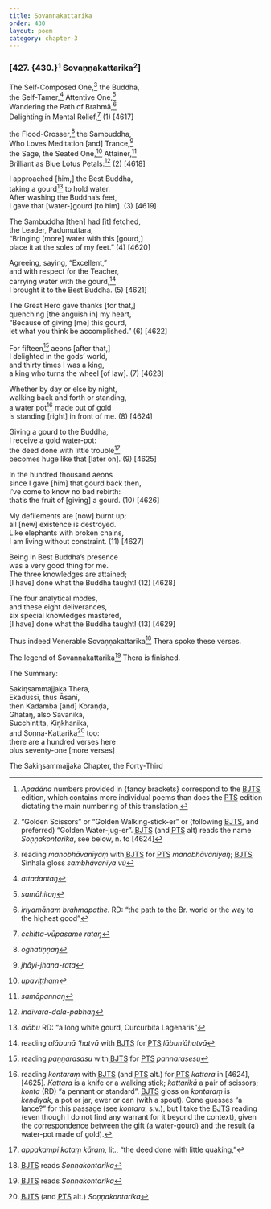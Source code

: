 ```yaml
---
title: Sovaṇṇakattarika
order: 430
layout: poem
category: chapter-3
---
```


### \[427. {430.}[^1] Sovaṇṇakattarika[^2]\]

The Self-Composed One,[^3] the Buddha,  
the Self-Tamer,[^4] Attentive One,[^5]  
Wandering the Path of Brahmā,[^6]  
Delighting in Mental Relief,[^7] (1) \[4617\]

the Flood-Crosser,[^8] the Sambuddha,  
Who Loves Meditation \[and\] Trance,[^9]  
the Sage, the Seated One,[^10] Attainer,[^11]  
Brilliant as Blue Lotus Petals:[^12] (2) \[4618\]

I approached \[him,\] the Best Buddha,  
taking a gourd[^13] to hold water.  
After washing the Buddha’s feet,  
I gave that \[water-\]gourd \[to him\]. (3) \[4619\]

The Sambuddha \[then\] had \[it\] fetched,  
the Leader, Padumuttara,  
“Bringing \[more\] water with this \[gourd,\]  
place it at the soles of my feet.” (4) \[4620\]

Agreeing, saying, “Excellent,”  
and with respect for the Teacher,  
carrying water with the gourd,[^14]  
I brought it to the Best Buddha. (5) \[4621\]

The Great Hero gave thanks \[for that,\]  
quenching \[the anguish in\] my heart,  
“Because of giving \[me\] this gourd,  
let what you think be accomplished.” (6) \[4622\]

For fifteen[^15] aeons \[after that,\]  
I delighted in the gods’ world,  
and thirty times I was a king,  
a king who turns the wheel \[of law\]. (7) \[4623\]

Whether by day or else by night,  
walking back and forth or standing,  
a water pot[^16] made out of gold  
is standing \[right\] in front of me. (8) \[4624\]

Giving a gourd to the Buddha,  
I receive a gold water-pot:  
the deed done with little trouble[^17]  
becomes huge like that \[later on\]. (9) \[4625\]

In the hundred thousand aeons  
since I gave \[him\] that gourd back then,  
I’ve come to know no bad rebirth:  
that’s the fruit of \[giving\] a gourd. (10) \[4626\]

My defilements are \[now\] burnt up;  
all \[new\] existence is destroyed.  
Like elephants with broken chains,  
I am living without constraint. (11) \[4627\]

Being in Best Buddha’s presence  
was a very good thing for me.  
The three knowledges are attained;  
\[I have\] done what the Buddha taught! (12) \[4628\]

The four analytical modes,  
and these eight deliverances,  
six special knowledges mastered,  
\[I have\] done what the Buddha taught! (13) \[4629\]

Thus indeed Venerable Sovaṇṇakattarika[^18] Thera spoke these verses.

The legend of Sovaṇṇakattarika[^19] Thera is finished.

The Summary:

Sakiŋsammajjaka Thera,  
Ekadussī, thus Āsanī,  
then Kadamba \[and\] Koraṇḍa,  
Ghataŋ, also Savanika,  
Su<span class="diacritics" data-state="on">c</span><span class="no-diacritics" data-state="off">ch</span>intita, Kiṇkhanika,  
and Soṇṇa-Kattarika[^20] too:  
there are a hundred verses here  
plus seventy-one \[more verses\]

The Sakiŋsammajjaka Chapter, the Forty-Third

[^1]: *Apadāna* numbers provided in {fancy brackets} correspond to the <abbr title="Buddha Jayanthi Tripitaka Series">BJTS</abbr> edition, which contains more individual poems than does the <abbr title="Pali Text Society">PTS</abbr> edition dictating the main numbering of this translation.

[^2]: “Golden Scissors” or “Golden Walking-stick-er” or (following <abbr title="Buddha Jayanthi Tripitaka Series">BJTS</abbr>, and preferred) “Golden Water-jug-er”. <abbr title="Buddha Jayanthi Tripitaka Series">BJTS</abbr> (and <abbr title="Pali Text Society">PTS</abbr> alt) reads the name *Soṇṇakontarika*, see below, n. to \[4624\]

[^3]: reading *manobhāvanīyaṃ* with <abbr title="Buddha Jayanthi Tripitaka Series">BJTS</abbr> for <abbr title="Pali Text Society">PTS</abbr> *manobhāvaniyaŋ*; <abbr title="Buddha Jayanthi Tripitaka Series">BJTS</abbr> Sinhala gloss *sambhāvanīya vū*

[^4]: *attadantaŋ*

[^5]: *samāhitaŋ*

[^6]: *iriyamānam brahmapathe*. RD: “the path to the Br. world or the way to the highest good”

[^7]: *<span class="diacritics" data-state="on">c</span><span class="no-diacritics" data-state="off">ch</span>itta-vūpasame rataŋ*

[^8]: *oghatiṇṇaŋ*

[^9]: *jhāyi-jhana-rata*

[^10]: *upaviṭṭhaṃ*

[^11]: *samāpannaŋ*

[^12]: *indīvara-dala-pabhaŋ*

[^13]: *alābu* RD: “a long white gourd, Curcurbita Lagenaris”

[^14]: reading *alābunā ‘hatvā* with <abbr title="Buddha Jayanthi Tripitaka Series">BJTS</abbr> for <abbr title="Pali Text Society">PTS</abbr> *lābun’āhatvā*

[^15]: reading *paṇṇarasasu* with <abbr title="Buddha Jayanthi Tripitaka Series">BJTS</abbr> for <abbr title="Pali Text Society">PTS</abbr> *pannarasesu*

[^16]: reading *kontaraṃ* with <abbr title="Buddha Jayanthi Tripitaka Series">BJTS</abbr> (and <abbr title="Pali Text Society">PTS</abbr> alt.) for <abbr title="Pali Text Society">PTS</abbr> *kattara* in \[4624\], \[4625\]*. Kattara* is a knife or a walking stick; *kattarikā* a pair of scissors; *konta* (RD) “a pennant or standard”. <abbr title="Buddha Jayanthi Tripitaka Series">BJTS</abbr> gloss on *kontaraṃ* is *keṇḍiyak*, a pot or jar, ewer or can (with a spout). Cone guesses “a lance?” for this passage (see *kontara*, s.v.), but I take the <abbr title="Buddha Jayanthi Tripitaka Series">BJTS</abbr> reading (even though I do not find any warrant for it beyond the context), given the correspondence between the gift (a water-gourd) and the result (a water-pot made of gold).

[^17]: *appakampi kataṃ kāraṃ*, lit., “the deed done with little quaking,”

[^18]: <abbr title="Buddha Jayanthi Tripitaka Series">BJTS</abbr> reads *Soṇṇakontarika*

[^19]: <abbr title="Buddha Jayanthi Tripitaka Series">BJTS</abbr> reads *Soṇṇakontarika*

[^20]: <abbr title="Buddha Jayanthi Tripitaka Series">BJTS</abbr> (and <abbr title="Pali Text Society">PTS</abbr> alt.) *Soṇṇakontarika*
